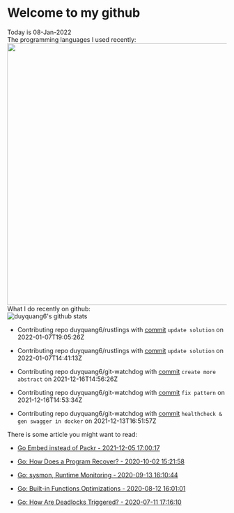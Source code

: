 # Welcome to my github 
Today is 08-Jan-2022\
The programming languages I used recently:\
<img src="https://wakatime.com/share/@duyquang6/fbe267a6-a29b-4a1a-b769-c566a361c376.svg" width="600">\
What I do recently on github:\
![duyquang6's github stats](https://github-readme-stats.vercel.app/api?username=duyquang6&layout=compact&hide=stars,prs,contribs,issues)

 - Contributing repo duyquang6/rustlings with [commit](https://github.com/duyquang6/rustlings/commit/4254a713272544c8426c799499befc7d14dbcff8) `update solution` on  2022-01-07T19:05:26Z

 - Contributing repo duyquang6/rustlings with [commit](https://github.com/duyquang6/rustlings/commit/4f0cf37f015090372463a7377fceeb0bb98ba014) `update solution` on  2022-01-07T14:41:13Z

 - Contributing repo duyquang6/git-watchdog with [commit](https://github.com/duyquang6/git-watchdog/commit/59ead928ede21401118932f3c7ff292a190530e2) `create more abstract` on  2021-12-16T14:56:26Z

 - Contributing repo duyquang6/git-watchdog with [commit](https://github.com/duyquang6/git-watchdog/commit/1fa4fc3a8341ed928689db9e14808097b19c8846) `fix pattern` on  2021-12-16T14:53:34Z

 - Contributing repo duyquang6/git-watchdog with [commit](https://github.com/duyquang6/git-watchdog/commit/54a25fae64eb1330337f35e2b7ab7204ce6d12b2) `healthcheck & gen swagger in docker` on  2021-12-13T16:51:57Z

There is some article you might want to read:

 - [Go Embed instead of Packr - 2021-12-05 17:00:17](https://sudarakayasindu.medium.com/go-embed-instead-of-packr-e1e0fa245091?source=rss-1a65837801e2------2)

 - [Go: How Does a Program Recover? - 2020-10-02 15:21:58](https://medium.com/a-journey-with-go/go-how-does-a-program-recover-fbbbf27cc31e?source=rss-f26b90a8ca4b------2)

 - [Go: sysmon, Runtime Monitoring - 2020-09-13 16:10:44](https://medium.com/@blanchon.vincent/go-sysmon-runtime-monitoring-cff9395060b5?source=rss-f26b90a8ca4b------2)

 - [Go: Built-in Functions Optimizations - 2020-08-12 16:01:01](https://medium.com/a-journey-with-go/go-built-in-functions-optimizations-70c5abb3a680?source=rss-f26b90a8ca4b------2)

 - [Go: How Are Deadlocks Triggered? - 2020-07-11 17:16:10](https://medium.com/a-journey-with-go/go-how-are-deadlocks-triggered-2305504ac019?source=rss-f26b90a8ca4b------2)

